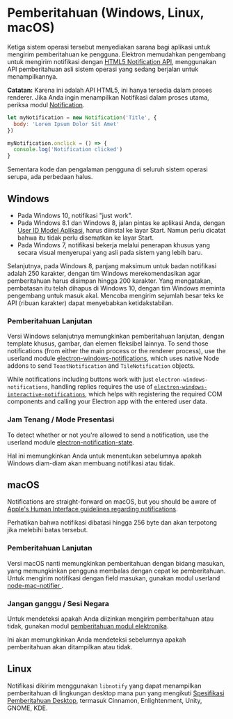 # Pemberitahuan (Windows, Linux, macOS)

Ketiga sistem operasi tersebut menyediakan sarana bagi aplikasi untuk mengirim pemberitahuan ke pengguna. Elektron memudahkan pengembang untuk mengirim notifikasi dengan [HTML5 Notification API](https://notifications.spec.whatwg.org/), menggunakan API pemberitahuan asli sistem operasi yang sedang berjalan untuk menampilkannya.

**Catatan:** Karena ini adalah API HTML5, ini hanya tersedia dalam proses renderer. Jika Anda ingin menampilkan Notifikasi dalam proses utama, periksa modul [Notification](../api/notification.md).

```javascript
let myNotification = new Notification('Title', {
  body: 'Lorem Ipsum Dolor Sit Amet'
})

myNotification.onclick = () => {
  console.log('Notification clicked')
}
```

Sementara kode dan pengalaman pengguna di seluruh sistem operasi serupa, ada perbedaan halus.

## Windows

* Pada Windows 10, notifikasi "just work".
* Pada Windows 8.1 dan Windows 8, jalan pintas ke aplikasi Anda, dengan [User ID Model Aplikasi](https://msdn.microsoft.com/en-us/library/windows/desktop/dd378459(v=vs.85).aspx), harus diinstal ke layar Start. Namun perlu dicatat bahwa itu tidak perlu disematkan ke layar Start.
* Pada Windows 7, notifikasi bekerja melalui penerapan khusus yang secara visual menyerupai yang asli pada sistem yang lebih baru.

Selanjutnya, pada Windows 8, panjang maksimum untuk badan notifikasi adalah 250 karakter, dengan tim Windows merekomendasikan agar pemberitahuan harus disimpan hingga 200 karakter. Yang mengatakan, pembatasan itu telah dihapus di Windows 10, dengan tim Windows meminta pengembang untuk masuk akal. Mencoba mengirim sejumlah besar teks ke API (ribuan karakter) dapat menyebabkan ketidakstabilan.

### Pemberitahuan Lanjutan

Versi Windows selanjutnya memungkinkan pemberitahuan lanjutan, dengan template khusus, gambar, dan elemen fleksibel lainnya. To send those notifications (from either the main process or the renderer process), use the userland module [electron-windows-notifications](https://github.com/felixrieseberg/electron-windows-notifications), which uses native Node addons to send `ToastNotification` and `TileNotification` objects.

While notifications including buttons work with just `electron-windows-notifications`, handling replies requires the use of [`electron-windows-interactive-notifications`](https://github.com/felixrieseberg/electron-windows-interactive-notifications), which helps with registering the required COM components and calling your Electron app with the entered user data.

### Jam Tenang / Mode Presentasi

To detect whether or not you're allowed to send a notification, use the userland module [electron-notification-state](https://github.com/felixrieseberg/electron-notification-state).

Hal ini memungkinkan Anda untuk menentukan sebelumnya apakah Windows diam-diam akan membuang notifikasi atau tidak.

## macOS

Notifications are straight-forward on macOS, but you should be aware of [Apple's Human Interface guidelines regarding notifications](https://developer.apple.com/library/mac/documentation/UserExperience/Conceptual/OSXHIGuidelines/NotificationCenter.html).

Perhatikan bahwa notifikasi dibatasi hingga 256 byte dan akan terpotong jika melebihi batas tersebut.

### Pemberitahuan Lanjutan

Versi macOS nanti memungkinkan pemberitahuan dengan bidang masukan, yang memungkinkan pengguna membalas dengan cepat ke pemberitahuan. Untuk mengirim notifikasi dengan field masukan, gunakan modul userland [node-mac-notifier ](https://github.com/CharlieHess/node-mac-notifier).

### Jangan ganggu / Sesi Negara

Untuk mendeteksi apakah Anda diizinkan mengirim pemberitahuan atau tidak, gunakan modul [pemberitahuan modul elektronika](https://github.com/felixrieseberg/electron-notification-state).

Ini akan memungkinkan Anda mendeteksi sebelumnya apakah pemberitahuan akan ditampilkan atau tidak.

## Linux

Notifikasi dikirim menggunakan `libnotify` yang dapat menampilkan pemberitahuan di lingkungan desktop mana pun yang mengikuti [Spesifikasi Pemberitahuan Desktop](https://developer.gnome.org/notification-spec/), termasuk Cinnamon, Enlightenment, Unity, GNOME, KDE.